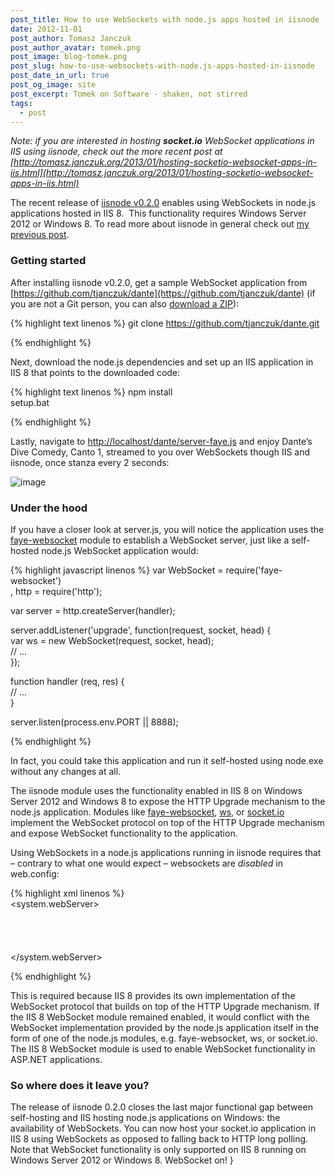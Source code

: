 ```yaml
---
post_title: How to use WebSockets with node.js apps hosted in iisnode
date: 2012-11-01
post_author: Tomasz Janczuk
post_author_avatar: tomek.png
post_image: blog-tomek.png
post_slug: how-to-use-websockets-with-node.js-apps-hosted-in-iisnode
post_date_in_url: true
post_og_image: site
post_excerpt: Tomek on Software - shaken, not stirred
tags:
  - post
---
```





*Note: if you are interested in hosting **socket.io** WebSocket applications in IIS using iisnode, check out the more recent post at [http://tomasz.janczuk.org/2013/01/hosting-socketio-websocket-apps-in-iis.html](http://tomasz.janczuk.org/2013/01/hosting-socketio-websocket-apps-in-iis.html)*  

The recent release of [iisnode v0.2.0](https://github.com/tjanczuk/iisnode) enables using WebSockets in node.js applications hosted in IIS 8.  This functionality requires Windows Server 2012 or Windows 8. To read more about iisnode in general check out [my previous post](http://tomasz.janczuk.org/2011/08/hosting-nodejs-applications-in-iis-on.html).   

### Getting started  

After installing iisnode v0.2.0, get a sample WebSocket application from [https://github.com/tjanczuk/dante](https://github.com/tjanczuk/dante) (if you are not a Git person, you can also [download a ZIP](https://github.com/tjanczuk/dante/zipball/master)):   

{% highlight text linenos %}
   git clone https://github.com/tjanczuk/dante.git
  

{% endhighlight %}



Next, download the node.js dependencies and set up an IIS application in IIS 8 that points to the downloaded code:

{% highlight text linenos %}
npm install  
setup.bat

{% endhighlight %}



Lastly, navigate to [http://localhost/dante/server-faye.js](http://localhost/dante/server-faye.js) and enjoy Dante’s Dive Comedy, Canto 1, streamed to you over WebSockets though IIS and iisnode, once stanza every 2 seconds:

 ![image](http://lh6.ggpht.com/-Eggt3XQFEHI/UJKyLnttQ-I/AAAAAAAACwg/js7GTxoD4iU/image_thumb%25255B1%25255D.png?imgmax=800)

### Under the hood

If you have a closer look at server.js, you will notice the application uses the [faye-websocket](https://github.com/faye/faye-websocket-node) module to establish a WebSocket server, just like a self-hosted node.js WebSocket application would:

{% highlight javascript linenos %}
var WebSocket = require('faye-websocket')  
    , http = require('http');  
  
var server = http.createServer(handler);  
  
server.addListener('upgrade', function(request, socket, head) {  
    var ws = new WebSocket(request, socket, head);  
    // ...  
});  
  
function handler (req, res) {  
    // ...  
}  
  
server.listen(process.env.PORT || 8888);  

  

{% endhighlight %}



In fact, you could take this application and run it self-hosted using node.exe without any changes at all. 

The iisnode module uses the functionality enabled in IIS 8 on Windows Server 2012 and Windows 8 to expose the HTTP Upgrade mechanism to the node.js application. Modules like [faye-websocket](https://github.com/faye/faye-websocket-node), [ws](https://github.com/einaros/ws), or [socket.io](http://socket.io/) implement the WebSocket protocol on top of the HTTP Upgrade mechanism and expose WebSocket functionality to the application. 

Using WebSockets in a node.js applications running in iisnode requires that – contrary to what one would expect – websockets are *disabled* in web.config:

{% highlight xml linenos %}
<configuration>  
  <system.webServer>  
    <webSocket enabled="false" />  
    <handlers>  
      <add name="iisnode" path="server-faye.js" verb="*" modules="iisnode" />  
    </handlers>  
  </system.webServer>  
</configuration>
  

{% endhighlight %}



This is required because IIS 8 provides its own implementation of the WebSocket protocol that builds on top of the HTTP Upgrade mechanism. If the IIS 8 WebSocket module remained enabled, it would conflict with the WebSocket implementation provided by the node.js application itself in the form of one of the node.js modules, e.g. faye-websocket, ws, or socket.io. The IIS 8 WebSocket module is used to enable WebSocket functionality in ASP.NET applications. 

### So where does it leave you?







The release of iisnode 0.2.0 closes the last major functional gap between self-hosting and IIS hosting node.js applications on Windows: the availability of WebSockets. You can now host your socket.io application in IIS 8 using WebSockets as opposed to falling back to HTTP long polling. Note that WebSocket functionality is only supported on IIS 8 running on Windows Server 2012 or Windows 8. WebSocket on!  }